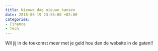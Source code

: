 ```yaml
---
title: Nieuwe dag nieuwe kansen
date: 2018-08-19 23:55:00 +02:00
categories:
- Finance
- Tech
---
```


Wil jij in de toekomst meer met je geld hou dan de website in de gaten!! 